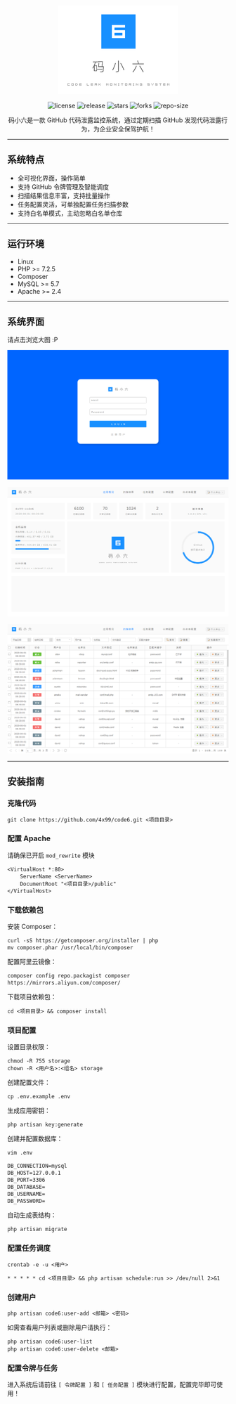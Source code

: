 <div align="center">

![码小六](https://raw.githubusercontent.com/4x99/snapshot/master/code6/logo.png)

![license](https://img.shields.io/github/license/4x99/code6?color=%231890FF&style=flat-square)
![release](https://img.shields.io/github/v/release/4x99/code6?color=%231890FF&sort=semver&style=flat-square)
![stars](https://img.shields.io/github/stars/4x99/code6?color=%231890FF&style=flat-square)
![forks](https://img.shields.io/github/forks/4x99/code6?color=%231890FF&style=flat-square)
![repo-size](https://img.shields.io/github/repo-size/4x99/code6?color=%231890FF&style=flat-square)

码小六是一款 GitHub 代码泄露监控系统，通过定期扫描 GitHub 发现代码泄露行为，为企业安全保驾护航！

</div>

---

## 系统特点
- 全可视化界面，操作简单
- 支持 GitHub 令牌管理及智能调度
- 扫描结果信息丰富，支持批量操作
- 任务配置灵活，可单独配置任务扫描参数
- 支持白名单模式，主动忽略白名单仓库

---

## 运行环境
- Linux
- PHP >= 7.2.5
- Composer
- MySQL >= 5.7
- Apache >= 2.4

---

## 系统界面
请点击浏览大图 :P

![登录页面](https://raw.githubusercontent.com/4x99/snapshot/master/code6/login.png)

![应用概况](https://raw.githubusercontent.com/4x99/snapshot/master/code6/home.png)

![扫描结果](https://raw.githubusercontent.com/4x99/snapshot/master/code6/code-leak.png)

---

## 安装指南

### 克隆代码
```
git clone https://github.com/4x99/code6.git <项目目录>
```

### 配置 Apache
请确保已开启 `mod_rewrite` 模块
```
<VirtualHost *:80>
    ServerName <ServerName>
    DocumentRoot "<项目目录>/public"
</VirtualHost>
```

### 下载依赖包
安装 Composer：
```
curl -sS https://getcomposer.org/installer | php
mv composer.phar /usr/local/bin/composer
```

配置阿里云镜像：
```
composer config repo.packagist composer https://mirrors.aliyun.com/composer/
```

下载项目依赖包：
```
cd <项目目录> && composer install
```

### 项目配置
设置目录权限：
```
chmod -R 755 storage
chown -R <用户名>:<组名> storage
```

创建配置文件：
```
cp .env.example .env
```

生成应用密钥：
```
php artisan key:generate
```

创建并配置数据库：
```
vim .env
```
```
DB_CONNECTION=mysql
DB_HOST=127.0.0.1
DB_PORT=3306
DB_DATABASE=
DB_USERNAME=
DB_PASSWORD=
```

自动生成表结构：
```
php artisan migrate
```

### 配置任务调度
```
crontab -e -u <用户>
```

```
* * * * * cd <项目目录> && php artisan schedule:run >> /dev/null 2>&1
```

### 创建用户
```
php artisan code6:user-add <邮箱> <密码>
```

如需查看用户列表或删除用户请执行：
```
php artisan code6:user-list
php artisan code6:user-delete <邮箱>
```

### 配置令牌与任务
进入系统后请前往 `[ 令牌配置 ]` 和 `[ 任务配置 ]` 模块进行配置，配置完毕即可使用！
